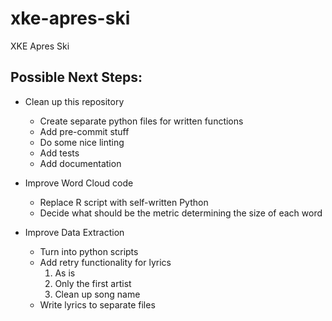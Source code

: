 # xke-apres-ski
XKE Apres Ski

## Possible Next Steps:

- Clean up this repository
  - Create separate python files for written functions
  - Add pre-commit stuff
  - Do some nice linting
  - Add tests
  - Add documentation

- Improve Word Cloud code
  - Replace R script with self-written Python
  - Decide what should be the metric determining the size of each word

- Improve Data Extraction
  - Turn into python scripts
  - Add retry functionality for lyrics
    1. As is
    2. Only the first artist
    3. Clean up song name
  - Write lyrics to separate files
